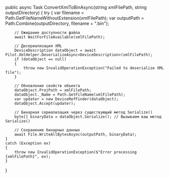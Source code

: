 public async Task ConvertXmlToBinAsync(string xmlFilePath, string outputDirectory)
{
    try
    {
        var filename = Path.GetFileNameWithoutExtension(xmlFilePath);
        var outputPath = Path.Combine(outputDirectory, filename + ".bin");
        
        // Ожидание доступности файла
        await WaitForFileAvailable(xmlFilePath);

        // Десериализация XML
        DeviceDescription dataObject = await Pilot.XmlHelper.DeserializeAsync<DeviceDescription>(xmlFilePath);
        if (dataObject == null)
        {
            throw new InvalidOperationException("Failed to deserialize XML file");
        }

        // Обновление свойств объекта
        dataObject.ProjPath = xmlFilePath;
        dataObject._Name = Path.GetFileName(xmlFilePath);
        var updater = new DeviceRefFinder(dataObject);
        dataObject.Accept(updater);

        // Бинарная сериализация через существующий метод Serialize()
        byte[] binaryData = dataObject.Serialize(); // Вызываем ваш метод Serialize()
        
        // Сохранение бинарных данных
        await File.WriteAllBytesAsync(outputPath, binaryData);
    }
    catch (Exception ex)
    {
        throw new InvalidOperationException($"Error processing {xmlFilePath}", ex);
    }
}


